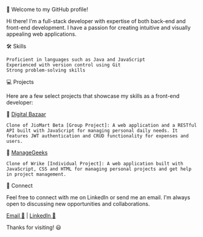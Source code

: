 
<!---
sahu-neha/sahu-neha is a ✨ special ✨ repository because its `README.md` (this file) appears on your GitHub profile.
You can click the Preview link to take a look at your changes.
--->

:rocket: Welcome to my GitHub profile!

Hi there! I'm a full-stack developer with expertise of both back-end and front-end development. I have a passion for creating intuitive and visually appealing web applications.

:hammer_and_wrench: Skills


   <!-- Experienced with frameworks such as Spring Boot 
    Skilled in using databases such as MySQL -->
    Proficient in languages such as Java and JavaScript
    Experienced with version control using Git
    Strong problem-solving skills

:computer: Projects

Here are a few select projects that showcase my skills as a front-end developer:

:electric_plug: [Digital Bazaar](https://digital-bazaar.netlify.app/)

    Clone of JioMart Beta [Group Project]: A web application and a RESTful API built with JavaScript for managing personal daily needs. It features JWT authentication and CRUD functionality for expenses and users. 

:page_with_curl: [ManageGeeks](https://heartfelt-belekoy-7286f4.netlify.app/)

    Clone of Wrike [Individual Project]: A web application built with JavaScript, CSS and HTML for managing personal projects and get help in project management.

📧 Connect

Feel free to connect with me on LinkedIn or send me an email. I'm always open to discussing new opportunities and collaborations.

[Email 📩](nehasahu2227@gmail.com) | [LinkedIn 📩](https://www.linkedin.com/in/neha-s-3925a4239)

Thanks for visiting! :smiley:
